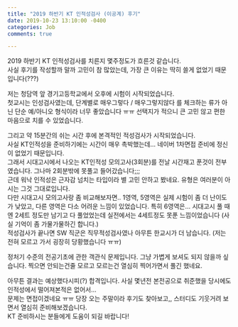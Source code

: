 ```yaml
---
title: "2019 하반기 KT 인적성검사 (이공계) 후기"
date: 2019-10-23 13:10:00 -0400
categories: Job
comments: true

---
```


2019 하반기 KT 인적성검사를 치른지 몇주정도가 흐른것 같습니다.  
사실 후기를 작성할까 말까 고민이 참 많았는데, 가장 큰 이유는 딱히 쓸게 없었기 때문입니다(???)  

저는 청담역 앞 경기고등학교에서 오후에 시험이 시작되었습니다.  
첫교시는 인성검사였는데, 단계별로 매우그렇다 / 매우그렇지않다 를 체크하는 류가 아닌 단순 예/아니오 형식이라 너무 좋았습니다 ㅠㅠ  선택지가 적으니 큰 고민 않고 편한 마음으로 치를 수 있었습니다.  

그리고 약 15분간의 쉬는 시간 후에 본격적인 적성검사가 시작되었습니다.  
사실 KT인적성을 준비하기에는 시간이 매우 촉박했는데... 네이버 1차면접 준비에 정신이 없었기 때문입니다.  
그래서 시대고시에서 나오는 KT인적성 모의고사(3회분)를 전날 시간재고 푼것이 전부였습니다. 그나마 2회분밖에 못풀고 들어갔습니다;;;  
근데 워낙 인적성은 근자감 넘치는 타입이라 별 고민 안하고 봤네요. 유형은 여러분이 아시는 그것 그대로입니다.  
다만 시대고시 모의고사랑 좀 비교해보자면.. 1영역, 5영역은 실제 시험이 좀 더 난이도가 낮았고, 다른 영역은 다소 어려운 느낌이 있었습니다. 특히 6영역은... 시대고시 풀 때엔 2세트 정도만 남기고 다 풀었었는데 실전에서는 4세트정도 못푼 느낌이었습니다 (사실 기억이 좀 가물가물하긴 합니다.)  
적성검사가 끝나면 SW 직군은 직무적성검사였나 아무튼 한교시가 더 남습니다. (저는 전혀 모르고 가서 굉장히 당황했습니다 ㅠㅠ)  

정처기 수준의 전공기초에 관한 객관식 문제입니다. 그냥 가볍게 보셔도 되지 않을까 싶습니다. 찍으면 안되는건줄 모르고 모르는건 열심히 찍어가면서 풀긴 했네요.  

아무튼 결과는 예상했다시피(?) 합격입니다. 사실 몇년전 본전공으로 취준했을 당시에도 인적성에서 떨어져본적은 없어서...  
문제는 면접이겠네요 ㅠㅠ 당장 오는 주말이라 후기도 찾아보고,, 스터디도 기웃거려 보면서 열심히 준비해보겠습니다.  
KT 준비하시는 분들에게 도움이 되길 바랍니다!



